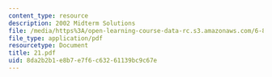 ```yaml
---
content_type: resource
description: 2002 Midterm Solutions
file: /media/https%3A/open-learning-course-data-rc.s3.amazonaws.com/6-821-programming-languages-fall-2002/8da2b2b1e8b7e7f6c63261139bc9c67e_21.pdf
file_type: application/pdf
resourcetype: Document
title: 21.pdf
uid: 8da2b2b1-e8b7-e7f6-c632-61139bc9c67e
---
```

